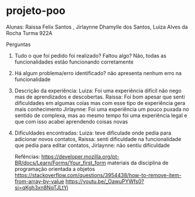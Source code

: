 # projeto-poo

Alunas: 
Raissa Felix Santos , 
Jirlaynne Dhamylle dos Santos,
Luiza Alves da Rocha 
Turma 922A

Perguntas 
1. Tudo o que foi pedido foi realizado? Faltou algo?
   Não, todas as funcionalidades estão funcionando corretamente 

3. Há algum problema/erro identificado?
não apresenta nenhum erro na funcionalidade 
   
5. Descrição da experiência:
   Luiza: Foi uma experiência difícil não nego mas de aprendizados e descobertas.
   Raissa: Foi bom apesar que senti dificuldades em algumas coias mas com esse tipo de experiência gera mais conhecimento 
   Jirlaynne: Foi uma experiência um pouco puxada no sentido de complexa, mas ao mesmo tempo foi uma experiência
   legal e que com isso acabei aprendendo coisas novas
7. Dificuldades encontradas:
   Luiza: teve dificulade onde pedia para adicionar novos contatos,
   Raissa: senti dificuldade na funcionalidade que pedia para editar contatos,
   Jirlaynne: não sentiu dificuldade

   Refências:
   https://developer.mozilla.org/pt-BR/docs/Learn/Forms/Your_first_form
   materiais da disciplina de programação orientada a objetos
   https://stackoverflow.com/questions/3954438/how-to-remove-item-from-array-by-value
   https://youtu.be/_OawuPYWfs0?si=qKgh3xn8NqTJLtYi

   

